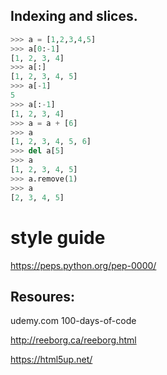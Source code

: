 

## Indexing and slices.

```python
>>> a = [1,2,3,4,5]
>>> a[0:-1]
[1, 2, 3, 4]
>>> a[:]
[1, 2, 3, 4, 5]
>>> a[-1]
5
>>> a[:-1]
[1, 2, 3, 4]
>>> a = a + [6]
>>> a
[1, 2, 3, 4, 5, 6]
>>> del a[5]
>>> a
[1, 2, 3, 4, 5]
>>> a.remove(1)
>>> a
[2, 3, 4, 5]

```

# style guide

https://peps.python.org/pep-0000/   

## Resoures:

udemy.com  100-days-of-code

http://reeborg.ca/reeborg.html


https://html5up.net/
